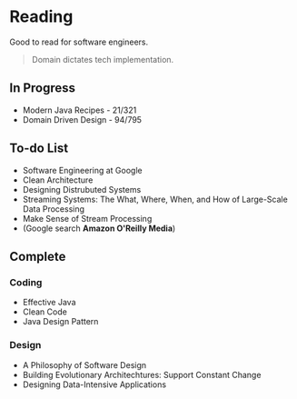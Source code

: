 # Reading
Good to read for software engineers.
> Domain dictates tech implementation.

## In Progress
- Modern Java Recipes - 21/321
- Domain Driven Design - 94/795

## To-do List
- Software Engineering at Google
- Clean Architecture
- Designing Distrubuted Systems
- Streaming Systems: The What, Where, When, and How of Large-Scale Data Processing
- Make Sense of Stream Processing
- (Google search **Amazon O'Reilly Media**)

## Complete
### Coding
- Effective Java
- Clean Code
- Java Design Pattern

### Design
- A Philosophy of Software Design
- Building Evolutionary Architechtures: Support Constant Change
- Designing Data-Intensive Applications
